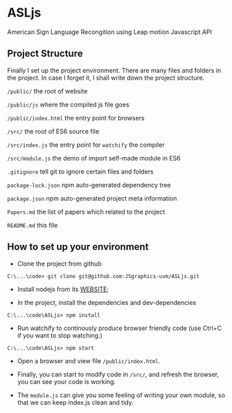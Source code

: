 # ASLjs

American Sign Language Recongition using Leap motion Javascript API

## Project Structure

Finally I set up the project environment. There are many files and folders in the project. In case I forget it, I shall write down the project structure.

`/public/` the root of website

`/public/js` where the compiled js file goes

`/public/index.html` the entry point for browsers

`/src/` the root of ES6 source file

`/src/index.js` the entry point for `watchify` the compiler

`/src/module.js` the demo of import self-made module in ES6

`.gitignore` tell git to ignore certain files and folders

`package-lock.json` npm auto-generated dependency tree

`package.json` npm auto-generated project meta information

`Papers.md` the list of papers which related to the project

`README.md` this file

## How to set up your environment

* Clone the project from github

```dos
C:\...\code> git clone git@github.com:JSgraphics-uvm/ASLjs.git
```

* Install nodejs from its [WEBSITE](https://nodejs.org/en/download/);

* In the project, install the dependencies and dev-dependencies

```dos
C:\...\code\ASLjs> npm install
```

* Run watchify to continously produce browser friendly code (use Ctrl+C if you want to stop watching.)

```dos
C:\...\code\ASLjs> npm start
```

* Open a browser and view file `/public/index.html`.

* Finally, you can start to modify code in `/src/`, and refresh the browser, you can see your code is working.

* The `module.js` can give you some feeling of writing your own module, so that we can keep index.js clean and tidy.

